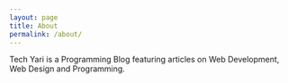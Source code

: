```yaml
---
layout: page
title: About
permalink: /about/
---
```


Tech Yari is a Programming Blog featuring articles on Web Development, Web Design and Programming.
